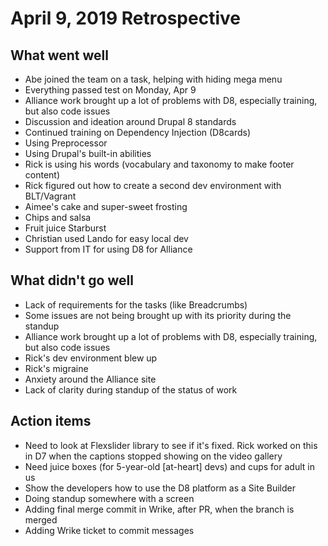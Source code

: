 # April 9, 2019 Retrospective 

## What went well

* Abe joined the team on a task, helping with hiding mega menu
* Everything passed test on Monday, Apr 9
* Alliance work brought up a lot of problems with D8, especially training, but also code issues
* Discussion and ideation around Drupal 8 standards
* Continued training on Dependency Injection (D8cards)
* Using Preprocessor
* Using Drupal's built-in abilities
* Rick is using his words (vocabulary and taxonomy to make footer content)
* Rick figured out how to create a second dev environment with BLT/Vagrant
* Aimee's cake and super-sweet frosting
* Chips and salsa
* Fruit juice Starburst
* Christian used Lando for easy local dev
* Support from IT for using D8 for Alliance

## What didn't go well

* Lack of requirements for the tasks (like Breadcrumbs)
* Some issues are not being brought up with its priority during the standup
* Alliance work brought up a lot of problems with D8, especially training, but also code issues
* Rick's dev environment blew up
* Rick's migraine
* Anxiety around the Alliance site
* Lack of clarity during standup of the status of work

## Action items

* Need to look at Flexslider library to see if it's fixed. Rick worked on this in D7 when the captions stopped showing on the video gallery
* Need juice boxes (for 5-year-old [at-heart] devs) and cups for adult in us
* Show the developers how to use the D8 platform as a Site Builder
* Doing standup somewhere with a screen
* Adding final merge commit in Wrike, after PR, when the branch is merged
* Adding Wrike ticket to commit messages

